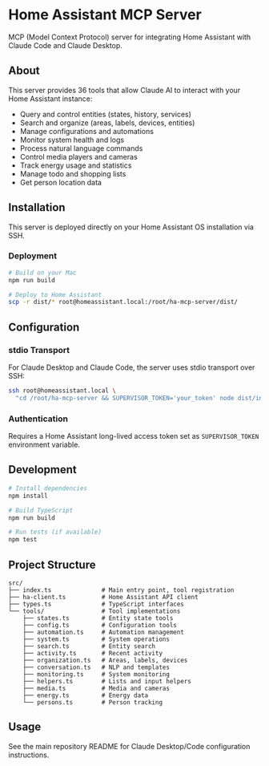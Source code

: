 # Home Assistant MCP Server

MCP (Model Context Protocol) server for integrating Home Assistant with Claude Code and Claude Desktop.

## About

This server provides 36 tools that allow Claude AI to interact with your Home Assistant instance:
- Query and control entities (states, history, services)
- Search and organize (areas, labels, devices, entities)
- Manage configurations and automations
- Monitor system health and logs
- Process natural language commands
- Control media players and cameras
- Track energy usage and statistics
- Manage todo and shopping lists
- Get person location data

## Installation

This server is deployed directly on your Home Assistant OS installation via SSH.

### Deployment

```bash
# Build on your Mac
npm run build

# Deploy to Home Assistant
scp -r dist/* root@homeassistant.local:/root/ha-mcp-server/dist/
```

## Configuration

### stdio Transport
For Claude Desktop and Claude Code, the server uses stdio transport over SSH:

```bash
ssh root@homeassistant.local \
  "cd /root/ha-mcp-server && SUPERVISOR_TOKEN='your_token' node dist/index.js"
```

### Authentication
Requires a Home Assistant long-lived access token set as `SUPERVISOR_TOKEN` environment variable.

## Development

```bash
# Install dependencies
npm install

# Build TypeScript
npm run build

# Run tests (if available)
npm test
```

## Project Structure

```
src/
├── index.ts              # Main entry point, tool registration
├── ha-client.ts          # Home Assistant API client
├── types.ts              # TypeScript interfaces
└── tools/                # Tool implementations
    ├── states.ts         # Entity state tools
    ├── config.ts         # Configuration tools
    ├── automation.ts     # Automation management
    ├── system.ts         # System operations
    ├── search.ts         # Entity search
    ├── activity.ts       # Recent activity
    ├── organization.ts   # Areas, labels, devices
    ├── conversation.ts   # NLP and templates
    ├── monitoring.ts     # System monitoring
    ├── helpers.ts        # Lists and input helpers
    ├── media.ts          # Media and cameras
    ├── energy.ts         # Energy data
    └── persons.ts        # Person tracking
```

## Usage

See the main repository README for Claude Desktop/Code configuration instructions.
